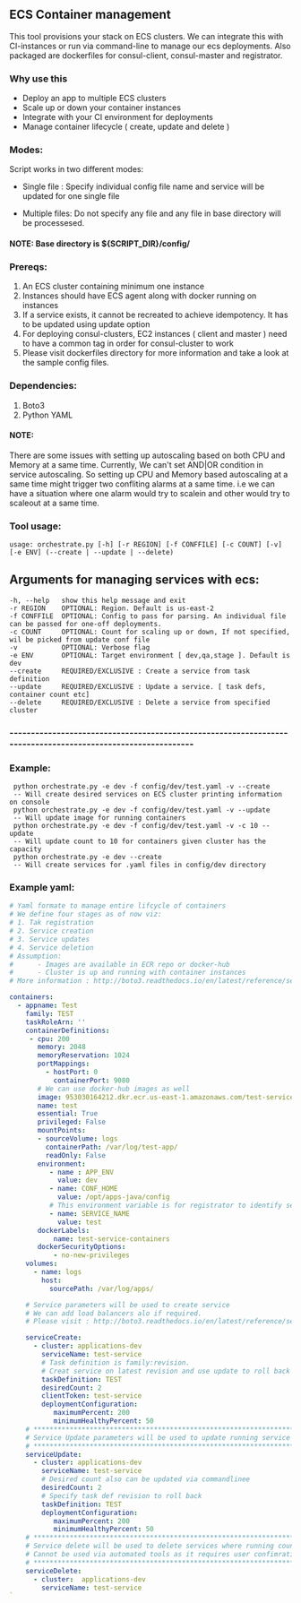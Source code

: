 ## ECS Container management


This tool provisions your stack on ECS clusters. We can integrate this with CI-instances or run via command-line to manage our ecs deployments. Also packaged are dockerfiles for consul-client, consul-master and registrator.

### Why use this

- Deploy an app to multiple ECS clusters 
- Scale up or down your container instances 
- Integrate with your CI environment for deployments
- Manage container lifecycle ( create, update and delete ) 



### Modes:

Script works in two different modes:


   -  Single file : Specify individual config file name and service will be updated for one single file
   
   
   -  Multiple files: Do not specify any file and any file in base directory will be processesed.
   
   

#### NOTE: Base directory is ${SCRIPT_DIR}/config/

### Prereqs:
1. An ECS cluster containing minimum one instance
2. Instances should have ECS agent along with docker running on instances
3. If a service exists, it cannot be recreated to achieve idempotency. It has to be updated using update option
4. For deploying consul-clusters, EC2 instances ( client and master ) need to have a common tag in order for consul-cluster to work
5. Please visit dockerfiles directory for more information and take a look at the sample config files. 

### Dependencies:
1. Boto3
2. Python YAML

#### NOTE: 
There are some issues with setting up autoscaling based on both CPU and Memory at a same time. Currently, We can't set AND|OR condition in service autoscaling. 
So setting up CPU and Memory based autoscaling at a same time might trigger two confliting alarms at a same time. i.e we can have a situation where one alarm would try to scalein and other would try to scaleout at a same time. 

### Tool usage:


`usage: orchestrate.py [-h] [-r REGION] [-f CONFFILE] [-c COUNT] [-v] [-e ENV] (--create | --update | --delete)`


## Arguments for managing services with ecs:


    -h, --help   show this help message and exit
    -r REGION    OPTIONAL: Region. Default is us-east-2
    -f CONFFILE  OPTIONAL: Config to pass for parsing. An individual file can be passed for one-off deployments.
    -c COUNT     OPTIONAL: Count for scaling up or down, If not specified, wil be picked from update conf file
    -v           OPTIONAL: Verbose flag
    -e ENV       OPTIONAL: Target environment [ dev,qa,stage ]. Default is dev
    --create     REQUIRED/EXCLUSIVE : Create a service from task definition
    --update     REQUIRED/EXCLUSIVE : Update a service. [ task defs, container count etc]
    --delete     REQUIRED/EXCLUSIVE : Delete a service from specified cluster

### ------------------------------------------------------------------------------------------------------------
### Example: 
     python orchestrate.py -e dev -f config/dev/test.yaml -v --create 
     -- Will create desired services on ECS cluster printing information on console 
     python orchestrate.py -e dev -f config/dev/test.yaml -v --update
     -- Will update image for running containers
     python orchestrate.py -e dev -f config/dev/test.yaml -v -c 10 --update
     -- Will update count to 10 for containers given cluster has the capacity 
     python orchestrate.py -e dev --create 
     -- Will create services for .yaml files in config/dev directory 
    

### Example yaml:
```yaml
# Yaml formate to manage entire lifcycle of containers
# We define four stages as of now viz:
# 1. Tak registration
# 2. Service creation
# 3. Service updates
# 4. Service deletion
# Assumption:
#      - Images are available in ECR repo or docker-hub
#      - Cluster is up and running with container instances
# More information : http://boto3.readthedocs.io/en/latest/reference/services/ecs.html

containers:
  - appname: Test
    family: TEST
    taskRoleArn: ''
    containerDefinitions:
     - cpu: 200
       memory: 2048
       memoryReservation: 1024
       portMappings:
         - hostPort: 0
           containerPort: 9080
       # We can use docker-hub images as well
       image: 953030164212.dkr.ecr.us-east-1.amazonaws.com/test-service
       name: test
       essential: True
       privileged: False
       mountPoints:
       - sourceVolume: logs
         containerPath: /var/log/test-app/
         readOnly: False
       environment:
          - name : APP_ENV
            value: dev
          - name: CONF_HOME
            value: /opt/apps-java/config
          # This environment variable is for registrator to identify service
          - name: SERVICE_NAME
            value: test
       dockerLabels:
           name: test-service-containers
       dockerSecurityOptions:
           - no-new-privileges
    volumes:
      - name: logs
        host:
          sourcePath: /var/log/apps/

    # Service parameters will be used to create service
    # We can add load balancers alo if required.
    # Please visit : http://boto3.readthedocs.io/en/latest/reference/services/ecs.html#ECS.Client.create_service

    serviceCreate:
      - cluster: applications-dev
        serviceName: test-service
        # Task definition is family:revision.
        # Creat service on latest revision and use update to roll back o deploy new version
        taskDefinition: TEST
        desiredCount: 2
        clientToken: test-service
        deploymentConfiguration:
           maximumPercent: 200
           minimumHealthyPercent: 50
    # ******************************************************************
    # Service Update parameters will be used to update running service
    # ******************************************************************
    serviceUpdate:
      - cluster: applications-dev
        serviceName: test-service
        # Desired count also can be updated via commandlinee
        desiredCount: 2
        # Specify task def revision to roll back
        taskDefinition: TEST
        deploymentConfiguration:
           maximumPercent: 200
           minimumHealthyPercent: 50
    # **********************************************************************
    # Service delete will be used to delete services where running count is 0
    # Cannot be used via automated tools as it requires user confimration
    # **********************************************************************
    serviceDelete:
      - cluster:  applications-dev
        serviceName: test-service
`
